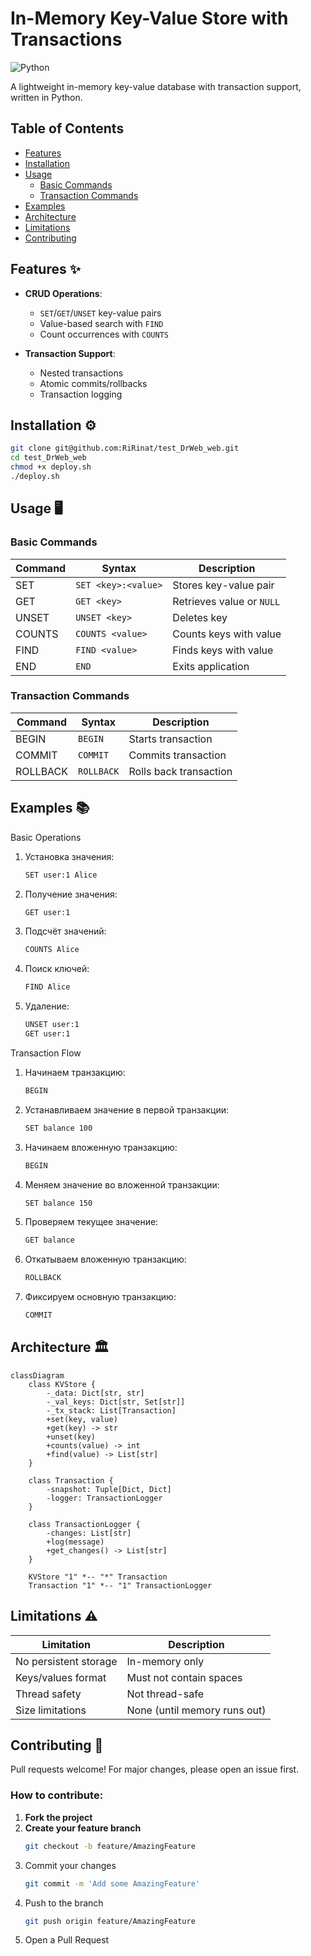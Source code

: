 # In-Memory Key-Value Store with Transactions

![Python](https://img.shields.io/badge/python-3.6%2B-blue)

A lightweight in-memory key-value database with transaction support, written in Python.

## Table of Contents
- [Features](#features)
- [Installation](#installation)
- [Usage](#usage)
  - [Basic Commands](#basic-commands)
  - [Transaction Commands](#transaction-commands)
- [Examples](#examples)
- [Architecture](#architecture)
- [Limitations](#limitations)
- [Contributing](#contributing)


## Features ✨

- **CRUD Operations**:
  - `SET`/`GET`/`UNSET` key-value pairs
  - Value-based search with `FIND`
  - Count occurrences with `COUNTS`

- **Transaction Support**:
  - Nested transactions
  - Atomic commits/rollbacks
  - Transaction logging

## Installation ⚙️

```bash
git clone git@github.com:RiRinat/test_DrWeb_web.git
cd test_DrWeb_web
chmod +x deploy.sh
./deploy.sh
```
## Usage 🖥️

### Basic Commands

| Command   | Syntax              | Description                     |
|-----------|---------------------|---------------------------------|
| SET       | `SET <key>:<value>` | Stores key-value pair           |
| GET       | `GET <key>`         | Retrieves value or `NULL`       |
| UNSET     | `UNSET <key>`       | Deletes key                     |
| COUNTS    | `COUNTS <value>`    | Counts keys with value          |
| FIND      | `FIND <value>`      | Finds keys with value           |
| END       | `END`               | Exits application               |

### Transaction Commands

| Command   | Syntax            | Description                     |
|-----------|-------------------|---------------------------------|
| BEGIN     | `BEGIN`           | Starts transaction              |
| COMMIT    | `COMMIT`          | Commits transaction             |
| ROLLBACK  | `ROLLBACK`        | Rolls back transaction          |

## Examples 📚

Basic Operations

1. Установка значения:
   ```sh
   SET user:1 Alice
   ```
2. Получение значения:
   ```sh
   GET user:1
   ```

3. Подсчёт значений:
   ```sh
   COUNTS Alice
   ```

4. Поиск ключей:
   ```sh
   FIND Alice
   ```

5. Удаление:
   ```sh
   UNSET user:1
   GET user:1
   ```
Transaction Flow

1. Начинаем транзакцию:
   ```sh
   BEGIN
   ```
2. Устанавливаем значение в первой транзакции:
    ```sh
    SET balance 100
    ```
3. Начинаем вложенную транзакцию:
    ```sh
    BEGIN
    ```
4. Меняем значение во вложенной транзакции:
    ```sh
    SET balance 150
    ```
5. Проверяем текущее значение:
    ```sh
    GET balance
    ```
6. Откатываем вложенную транзакцию:
    ```sh
    ROLLBACK
    ```
7. Фиксируем основную транзакцию:
    ```sh
    COMMIT
    ```

## Architecture 🏛️

```mermaid
classDiagram
    class KVStore {
        -_data: Dict[str, str]
        -_val_keys: Dict[str, Set[str]]
        -_tx_stack: List[Transaction]
        +set(key, value)
        +get(key) -> str
        +unset(key)
        +counts(value) -> int
        +find(value) -> List[str]
    }
    
    class Transaction {
        -snapshot: Tuple[Dict, Dict]
        -logger: TransactionLogger
    }
    
    class TransactionLogger {
        -changes: List[str]
        +log(message)
        +get_changes() -> List[str]
    }
    
    KVStore "1" *-- "*" Transaction
    Transaction "1" *-- "1" TransactionLogger
```

## Limitations ⚠️

| Limitation                          | Description                      |
|-------------------------------------|----------------------------------|
| No persistent storage               | In-memory only                   |
| Keys/values format                | Must not contain spaces          |
| Thread safety                   | Not thread-safe                  |
| Size limitations              | None (until memory runs out)     |

## Contributing 🤝

Pull requests welcome! For major changes, please open an issue first.

### How to contribute:

1. **Fork the project**
2. **Create your feature branch**  
   ```sh
   git checkout -b feature/AmazingFeature
   ```
3. Commit your changes
    ```sh
    git commit -m 'Add some AmazingFeature'
    ```
4. Push to the branch
    ```sh
    git push origin feature/AmazingFeature
    ```
5. Open a Pull Request